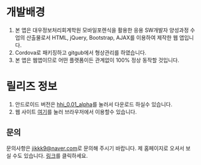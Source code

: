 
# 개발배경

1. 본 앱은 대우정보처리회계학원 모바일포렌식을 활용한 응용 SW개발자 양성과정 수업의 산출물로서 HTML, jQuery, Bootstrap, AJAX를 이용하여 제작한 웹 앱입니다.
2. Cordova로 패키징하고 gitgub에서 형상관리를 하였습니다.
3. 본 앱은 웹앱이므로 어떤 플랫폼이든 관계없이 100% 정상 동작할 것입니다.

# 릴리즈 정보

1. 안드로이드 버전은 [hhi_0.01_alpha](http://jikkk9.dothome.co.kr)를 눌러서 다운로드 하실수 있습니다.
2. 웹 사이트 [여기](http://jikkk9.dothome.co.kr/weather)를 눌러 브라우저에서 이용할수 있습니다.

## 문의

문의사항은 [jikkk9@naver.com](mailto:jikkk9@naver.com)로 문의해 주시기 바랍니다.
제 홈페이지로 오셔서 보실 수도 있습니다. [링크](http://jikkk9.dothome.co.kr)를 클릭하세요.

